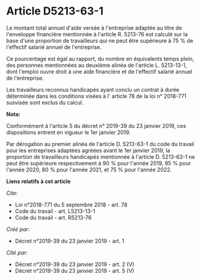 # Article D5213-63-1

Le montant total annuel d'aide versée à l'entreprise adaptée au titre de l'enveloppe financière mentionnée à l'article R.
5213-76 est calculé sur la base d'une proportion de travailleurs qui ne peut être supérieure à 75 % de l'effectif salarié
annuel de l'entreprise. 

Ce pourcentage est égal au rapport, du nombre en équivalents temps plein, des personnes mentionnées au deuxième alinéa de
l'article L. 5213-13-1, dont l'emploi ouvre droit à une aide financière et de l'effectif salarié annuel de l'entreprise. 

Les travailleurs reconnus handicapés ayant conclu un contrat à durée déterminée dans les conditions visées à l' article 78 de
la loi n° 2018-771 susvisée  sont exclus du calcul.

**Nota:**

Conformément à l'article 5 du décret n° 2019-39 du 23 janvier 2019, ces dispositions entrent en vigueur le 1er janvier 2019.

Par dérogation au premier alinéa de l'article D. 5213-63-1 du code du travail pour les entreprises adaptées agréées avant le
1er janvier 2019, la proportion de travailleurs handicapés mentionnée à l'article D. 5213-63-1 ne peut être supérieure
respectivement à 90 % pour l'année 2019, 85 % pour l'année 2020, 80 % pour l'année 2021, et 75 % pour l'année 2022.

**Liens relatifs à cet article**

_Cite_:

  - Loi n°2018-771 du 5 septembre 2018 - art. 78
  - Code du travail - art. L5213-13-1
  - Code du travail - art. R5213-76

_Créé par_:

  - Décret n°2019-39 du 23 janvier 2019 - art. 1

_Cité par_:

  - Décret n°2019-39 du 23 janvier 2019 - art. 2 (V)
  - Décret n°2019-39 du 23 janvier 2019 - art. 5 (V)

